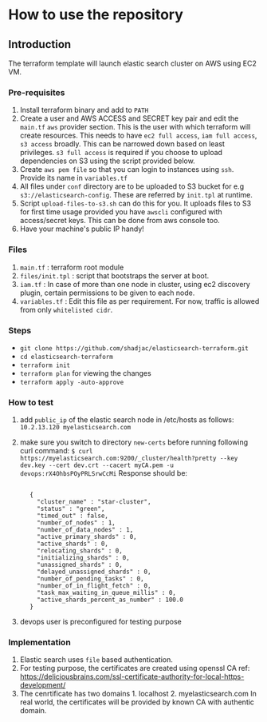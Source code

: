 # How to use the repository

## Introduction
The terraform template will launch elastic search cluster on AWS using EC2 VM.

### Pre-requisites
1. Install terraform binary and add to `PATH`
2. Create a user and AWS ACCESS and SECRET key pair and edit the `main.tf` `aws` 
   provider section. This is the user with which terraform will create resources. This needs to have `ec2 full access`, `iam full access`, `s3 access` broadly. This can be narrowed down based on least privileges. `s3 full access` is required if you choose to upload dependencies on S3 using the script provided below.
3. Create `aws pem file` so that you can login to instances using `ssh`. Provide its name in `variables.tf`
4. All files under `conf` directory are to be uploaded to S3 bucket for e.g 
   `s3://elasticsearch-config`. These are referred by `init.tpl` at runtime.
5. Script `upload-files-to-s3.sh` can do this for you. It uploads files to S3 for 
   first time usage provided you have `awscli` configured with access/secret keys. This can be done from aws console too.
6. Have your machine's public IP handy!

### Files
1. `main.tf` : terraform root module
2. `files/init.tpl` : script that bootstraps the server at boot.
3. `iam.tf` : In case of more than one node in cluster, using ec2 discovery plugin, 
    certain permissions to be given to each node. 
4. `variables.tf` : Edit this file as per requirement. For now, traffic is allowed from only `whitelisted cidr`.

### Steps
- `git clone https://github.com/shadjac/elasticsearch-terraform.git`
- `cd elasticsearch-terraform`
- `terraform init`
- `terraform plan` for viewing the changes
- `terraform apply -auto-approve`

### How to test
1. add `public_ip` of the elastic search node in /etc/hosts as follows:
`10.2.13.120 myelasticsearch.com`

2. make sure you switch to directory `new-certs` before running following curl 
   command:
`$ curl https://myelasticsearch.com:9200/_cluster/health?pretty --key dev.key --cert dev.crt --cacert myCA.pem -u devops:rX4OhbsPOyPRLSrwCcMi`
Response should be:
```

      {
        "cluster_name" : "star-cluster",
        "status" : "green",
        "timed_out" : false,
        "number_of_nodes" : 1,
        "number_of_data_nodes" : 1,
        "active_primary_shards" : 0,
        "active_shards" : 0,
        "relocating_shards" : 0,
        "initializing_shards" : 0,
        "unassigned_shards" : 0,
        "delayed_unassigned_shards" : 0,
        "number_of_pending_tasks" : 0,
        "number_of_in_flight_fetch" : 0,
        "task_max_waiting_in_queue_millis" : 0,
        "active_shards_percent_as_number" : 100.0
      }

```
3. devops user is preconfigured for testing purpose


### Implementation

1. Elastic search uses `file` based authentication.
2. For testing purpose, the certificates are created using openssl CA
ref: https://deliciousbrains.com/ssl-certificate-authority-for-local-https-development/
3. The cenrtificate has two domains 1. localhost 2. myelasticsearch.com
   In real world, the certificates will be provided by known CA with authentic domain.
